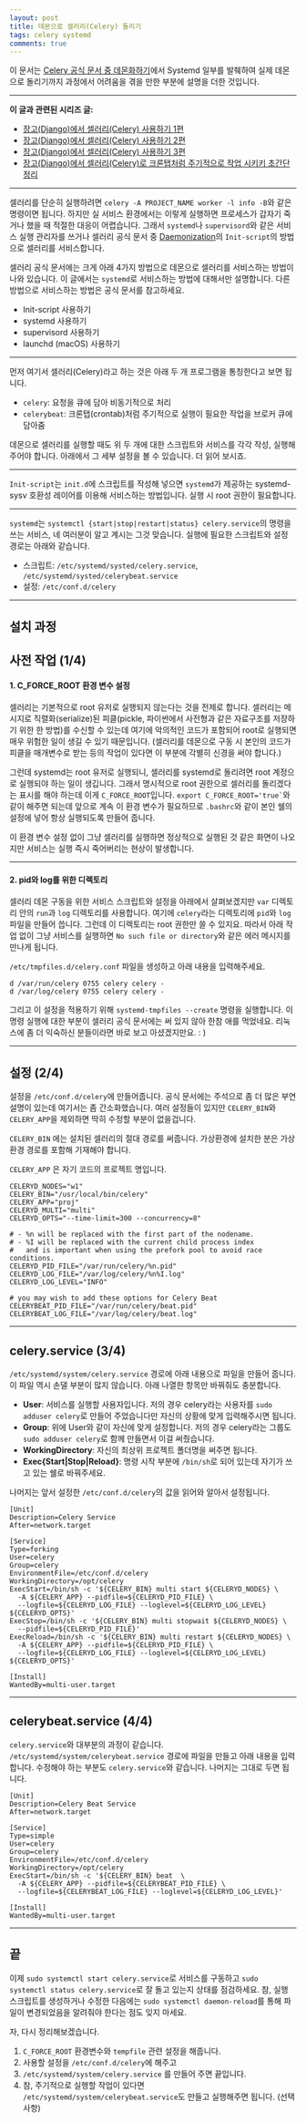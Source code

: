 ```yaml
---
layout: post
title: 데몬으로 셀러리(Celery) 돌리기
tags: celery systemd
comments: true
---
```


이 문서는 [Celery 공식 문서 중 데몬화하기](http://docs.celeryproject.org/en/latest/userguide/daemonizing.html)에서 Systemd 일부를 발췌하여 실제 데몬으로 돌리기까지 과정에서 어려움을 겪을 만한 부분에 설명을 더한 것입니다.
     
---

**이 글과 관련된 시리즈 글:**  
- [장고(Django)에서 셀러리(Celery) 사용하기 1편](https://devlog.jwgo.kr/2019/07/02/using-celery-with-django-1)   
- [장고(Django)에서 셀러리(Celery) 사용하기 2편](https://devlog.jwgo.kr/2019/07/02/using-celery-with-django-2)   
- [장고(Django)에서 셀러리(Celery) 사용하기 3편](https://devlog.jwgo.kr/2019/07/02/using-celery-with-django-3)   
- [장고(Django)에서 셀러리(Celery)로 크론탭처럼 주기적으로 작업 시키키 초간단 정리](https://devlog.jwgo.kr/2019/07/03/do-periodic-task-using-celery-with-django/)
    
---

셀러리를 단순히 실행하려면 ```celery -A PROJECT_NAME worker -l info -B```와 같은 명령이면 됩니다. 하지만 실 서비스 환경에서는 이렇게 실행하면 프로세스가 갑자기 죽거나 했을 때 적절한 대응이 어렵습니다. 그래서 ```systemd```나 ```supervisord```와 같은 서비스 실행 관리자를 쓰거나 셀러리 공식 문서 중 [Daemonization](http://docs.celeryproject.org/en/latest/userguide/daemonizing.html#usage-systemd)의 ```Init-script```의 방법으로 셀러리를 서비스합니다.   

셀러리 공식 문서에는 크게 아래 4가지 방법으로 데몬으로 셀러리를 서비스하는 방법이 나와 있습니다. 이 글에서는 ```systemd```로 서비스하는 방법에 대해서만 설명합니다. 다른 방법으로 서비스하는 방법은 공식 문서를 참고하세요.  

- Init-script 사용하기
- systemd 사용하기
- supervisord 사용하기
- launchd (macOS) 사용하기  

---

먼저 여기서 셀러리(Celery)라고 하는 것은 아래 두 개 프로그램을 통칭한다고 보면 됩니다.   

- ```celery```: 요청을 큐에 담아 비동기적으로 처리
- ```celerybeat```: 크론탭(crontab)처럼 주기적으로 실행이 필요한 작업을 브로커 큐에 담아줌

데몬으로 셀러리를 실행할 때도 위 두 개에 대한 스크립트와 서비스를 각각 작성, 실행해주어야 합니다. 아래에서 그 세부 설정을 볼 수 있습니다. 더 읽어 보시죠.  

---

```Init-script```는 ```init.d```에 스크립트를 작성해 넣으면 ```systemd```가 제공하는 systemd-sysv 호환성 레이어를 이용해 서비스하는 방법입니다. 실행 시 root 권한이 필요합니다.   

---

```systemd```는 ```systemctl {start|stop|restart|status} celery.service```의 명령을 쓰는 서비스, 네 여러분이 알고 계시는 그것 맞습니다. 실행에 필요한 스크립트와 설정 경로는 아래와 같습니다.   

- 스크립트: ```/etc/systemd/systed/celery.service```, ```/etc/systemd/systed/celerybeat.service```
- 설정: ```/etc/conf.d/celery```

---

## 설치 과정

## 사전 작업 (1/4)

#### 1. C_FORCE_ROOT 환경 변수 설정
셀러리는 기본적으로 root 유저로 실행되지 않는다는 것을 전제로 합니다. 셀러리는 메시지로 직렬화(serialize)된 피클(pickle, 파이썬에서 사전형과 같은 자료구조를 저장하기 위한 한 방법)를 수신할 수 있는데 여기에 악의적인 코드가 포함되어 root로 실행되면 매우 위험한 일이 생길 수 있기 때문입니다. (셀러리를 데몬으로 구동 시 본인의 코드가 피클을 매개변수로 받는 등의 작업이 있다면 이 부분에 각별히 신경을 써야 합니다.)     

그런데 systemd는 root 유저로 실행되니, 셀러리를 systemd로 돌리려면 root 계정으로 실행되야 하는 일이 생깁니다. 그래서 명시적으로 root 권한으로 셀러리를 돌리겠다는 표시를 해야 하는데 이게 ```C_FORCE_ROOT```입니다. ``` export C_FORCE_ROOT='true` ```와 같이 해주면 되는데 앞으로 계속 이 환경 변수가 필요하므로 ```.bashrc```와 같이 본인 쉘의 설정에 넣어 항상 실행되도록 만들어 줍니다.   

이 환경 변수 설정 없이 그냥 셀러리를 실행하면 정상적으로 실행된 것 같은 화면이 나오지만 서비스는 실행 즉시 죽어버리는 현상이 발생합니다.  

---

#### 2. pid와 log를 위한 디렉토리 
셀러리 데몬 구동을 위한 서비스 스크립트와 설정을 아래에서 살펴보겠지만 ```var``` 디렉토리 안의 ```run```과 ```log``` 디렉토리를 사용합니다. 여기에 ```celery```라는 디렉토리에 ```pid```와 ```log```파일을 만들어 씁니다. 그런데 이 디렉토리는 root 권한만 쓸 수 있지요. 따라서 아래 작업 없이 그냥 서비스를 실행하면 ```No such file or directory```와 같은 에러 메시지를 만나게 됩니다.   

```/etc/tmpfiles.d/celery.conf``` 파일을 생성하고 아래 내용을 입력해주세요.   

```
d /var/run/celery 0755 celery celery -
d /var/log/celery 0755 celery celery -
```

그리고 이 설정을 적용하기 위해 ```systemd-tmpfiles --create``` 명령을 실행합니다. 이 명령 실행에 대한 부분이 셀러리 공식 문서에는 써 있지 않아 한참 애를 먹었네요. 리눅스에 좀 더 익숙하신 분들이라면 바로 보고 아셨겠지만요. : )   

---

## 설정 (2/4)
설정을 ```/etc/conf.d/celery```에 만들어줍니다. 공식 문서에는 주석으로 좀 더 많은 부연 설명이 있는데 여기서는 좀 간소화했습니다. 여러 설정들이 있지만 ```CELERY_BIN```와 ```CELERY_APP```을 제외하면 딱히 수정할 부분이 없을겁니다.   

```CELERY_BIN``` 에는 설치된 셀러리의 절대 경로를 써줍니다. 가상환경에 설치한 분은 가상환경 경로를 포함해 기재해야 합니다.   

```CELERY_APP``` 은 자기 코드의 프로젝트 명입니다.  

```
CELERYD_NODES="w1"
CELERY_BIN="/usr/local/bin/celery"
CELERY_APP="proj"
CELERYD_MULTI="multi"
CELERYD_OPTS="--time-limit=300 --concurrency=8"

# - %n will be replaced with the first part of the nodename.
# - %I will be replaced with the current child process index
#   and is important when using the prefork pool to avoid race conditions.
CELERYD_PID_FILE="/var/run/celery/%n.pid"
CELERYD_LOG_FILE="/var/log/celery/%n%I.log"
CELERYD_LOG_LEVEL="INFO"

# you may wish to add these options for Celery Beat
CELERYBEAT_PID_FILE="/var/run/celery/beat.pid"
CELERYBEAT_LOG_FILE="/var/log/celery/beat.log"
```

---

## celery.service (3/4)
```/etc/systemd/system/celery.service``` 경로에 아래 내용으로 파일을 만들어 줍니다. 이 파일 역시 손댈 부분이 많지 않습니다. 아래 나열한 항목만 바꿔줘도 충분합니다.  

- **User**: 서비스를 실행할 사용자입니다. 저의 경우 celery라는 사용자를 ```sudo adduser celery```로 만들어 주었습니다만 자신의 상황에 맞게 입력해주시면 됩니다.  
- **Group**: 위에 User와 같이 자신에 맞게 설정합니다. 저의 경우 celery라는 그룹도 ```sudo adduser celery```로 함께 만들면서 이걸 써줬습니다.  
- **WorkingDirectory**: 자신의 최상위 프로젝트 폴더명을 써주면 됩니다.  
- **Exec{Start|Stop|Reload}**: 명령 시작 부분에 ```/bin/sh```로 되어 있는데 자기가 쓰고 있는 쉘로 바꿔주세요.   

나머지는 앞서 설정한 ```/etc/conf.d/celery```의 값을 읽어와 알아서 설정됩니다.   

```
[Unit]
Description=Celery Service
After=network.target

[Service]
Type=forking
User=celery
Group=celery
EnvironmentFile=/etc/conf.d/celery
WorkingDirectory=/opt/celery
ExecStart=/bin/sh -c '${CELERY_BIN} multi start ${CELERYD_NODES} \
  -A ${CELERY_APP} --pidfile=${CELERYD_PID_FILE} \
  --logfile=${CELERYD_LOG_FILE} --loglevel=${CELERYD_LOG_LEVEL} ${CELERYD_OPTS}'
ExecStop=/bin/sh -c '${CELERY_BIN} multi stopwait ${CELERYD_NODES} \
  --pidfile=${CELERYD_PID_FILE}'
ExecReload=/bin/sh -c '${CELERY_BIN} multi restart ${CELERYD_NODES} \
  -A ${CELERY_APP} --pidfile=${CELERYD_PID_FILE} \
  --logfile=${CELERYD_LOG_FILE} --loglevel=${CELERYD_LOG_LEVEL} ${CELERYD_OPTS}'

[Install]
WantedBy=multi-user.target
```

---

## celerybeat.service (4/4)
```celery.service```와 대부분의 과정이 같습니다. ```/etc/systemd/system/celerybeat.service``` 경로에 파일을 만들고 아래 내용을 입력합니다. 수정해야 하는 부분도 ```celery.service```와 같습니다. 나머지는 그대로 두면 됩니다.     

```
[Unit]
Description=Celery Beat Service
After=network.target

[Service]
Type=simple
User=celery
Group=celery
EnvironmentFile=/etc/conf.d/celery
WorkingDirectory=/opt/celery
ExecStart=/bin/sh -c '${CELERY_BIN} beat  \
  -A ${CELERY_APP} --pidfile=${CELERYBEAT_PID_FILE} \
  --logfile=${CELERYBEAT_LOG_FILE} --loglevel=${CELERYD_LOG_LEVEL}'

[Install]
WantedBy=multi-user.target
```

---

## 끝
이제 ```sudo systemctl start celery.service```로 서비스를 구동하고 ```sudo systemctl status celery.service```로 잘 돌고 있는지 상태를 점검하세요. 참, 실행 스크립트를 생성하거나 수정한 다음에는 ```sudo systemctl daemon-reload```를 통해 파일이 변경되었음을 알려줘야 한다는 점도 잊지 마세요.     

자, 다시 정리해보겠습니다.   

1. ```C_FORCE_ROOT``` 환경변수와 ```tempfile``` 관련 설정을 해줍니다.
2. 사용할 설정을 ```/etc/conf.d/celery```에 해주고
3. ```/etc/systemd/system/celery.service``` 를 만들어 주면 끝입니다.
4. 참, 주기적으로 실행할 작업이 있다면 ```/etc/systemd/system/celerybeat.service```도 만들고 실행해주면 됩니다. (선택사항)

